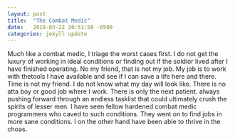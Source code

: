 ```yaml
---
layout: post
title:  "The Combat Medic"
date:   2018-03-22 20:51:58 -0500
categories: jekyll update
---
```

Much like a combat medic, I triage the worst cases first. I do not get the luxury of working in ideal conditions or finding out if the soldior lived after I have finished operating. No my friend, that is not my job. My job is to work with thetools I have available and see if I can save a life here and there. Time is not my friend. I do not know what my day will look like. There is no atta boy or good job where I work. There is only the next patient. always pushing forward through an endless tasklist that could ultimately crush the spirits of lesser men. I have seen fellow hardened combat medic programmers who caved to such conditions. They went on to find jobs in more sane conditions. I on the other hand have been able to thrive in the choas. 
